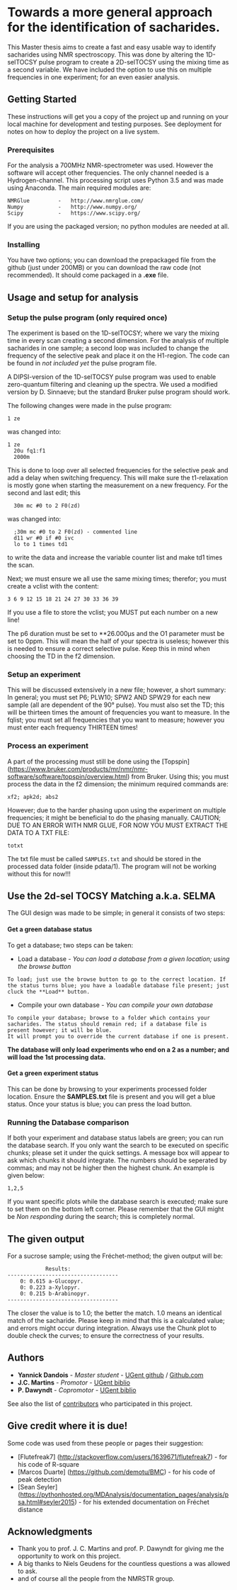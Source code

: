 # Towards a more general approach for the identification of sacharides.

This Master thesis aims to create a fast and easy usable way to identify sacharides using NMR spectroscopy.
This was done by altering the 1D-selTOCSY pulse program to create a 2D-selTOCSY using the mixing time as a second variable.
We have included the option to use this on multiple frequencies in one experiment; for an even easier analysis.

## Getting Started

These instructions will get you a copy of the project up and running on your local machine for development and testing purposes. See deployment for notes on how to deploy the project on a live system.

### Prerequisites

For the analysis a 700MHz NMR-spectrometer was used. However the software will accept other frequencies. The only channel needed is a Hydrogen-channel.
This processing script uses Python 3.5 and was made using Anaconda. The main required modules are:

```
NMRGlue			-	http://www.nmrglue.com/
Numpy			-	http://www.numpy.org/
Scipy			-	https://www.scipy.org/
```
If you are using the packaged version; no python modules are needed at all.

### Installing

You have two options; you can download the prepackaged file from the github (just under 200MB) or you can download the raw code (not recommended).
It should come packaged in a **.exe** file.

## Usage and setup for analysis

### Setup the pulse program (only required once)

The experiment is based on the 1D-selTOCSY; where we vary the mixing time in every scan creating a second dimension.
For the analysis of multiple sacharides in one sample; a second loop was included to change the frequency of the selective peak and place it on the H1-region.
The code can be found in *not included yet* the pulse program file.

A DIPSI-version of the 1D-selTOCSY pulse program was used to enable zero-quantum filtering and cleaning up the spectra.
We used a modified version by D. Sinnaeve; but the standard Bruker pulse program should work.

The following changes were made in the pulse program:

```
1 ze
```
was changed into:
```
1 ze
  20u fq1:f1
  2000m
```
This is done to loop over all selected frequencies for the selective peak and add a delay when switching frequency. This will make sure the t1-relaxation is mostly gone when starting the measurement on a new frequency.
For the second and last edit; this
```
  30m mc #0 to 2 F0(zd)
```
was changed into:
```
  ;30m mc #0 to 2 F0(zd) - commented line
  d11 wr #0 if #0 ivc
  lo to 1 times td1	
```
to write the data and increase the variable counter list and make td1 times the scan.

Next; we must ensure we all use the same mixing times; therefor; you must create a vclist with the content:
```
3 6 9 12 15 18 21 24 27 30 33 36 39
```
If you use a file to store the vclist; you MUST put each number on a new line!

The p6 duration must be set to **26.000µs and the O1 parameter must be set to 0ppm.
This will mean the half of your spectra is useless; however this is needed to ensure a correct selective pulse. Keep this in mind when choosing the TD in the f2 dimension.

### Setup an experiment

This will be discussed extensively in a new file; however, a short summary:
In general; you must set P6; PLW10; SPW2 AND SPW29 for each new sample (all are dependent of the 90° pulse).
You must also set the TD; this will be thirteen times the amount of frequencies you want to measure.
In the fqlist; you must set all frequencies that you want to measure; however you must enter each frequency THIRTEEN times!

### Process an experiment

A part of the processing must still be done using the [Topspin] (https://www.bruker.com/products/mr/nmr/nmr-software/software/topspin/overview.html) from Bruker.
Using this; you must process the data in the f2 dimension; the minimum required commands are:

```
xf2; apk2d; abs2
```

However; due to the harder phasing upon using the experiment on multiple frequencies; it might be beneficial to do the phasing manually.
CAUTION; DUE TO AN ERROR WITH NMR GLUE, FOR NOW YOU MUST EXTRACT THE DATA TO A TXT FILE:
```
totxt
```
The txt file must be called ```SAMPLES.txt``` and should be stored in the processed data folder (inside pdata/1).
The program will not be working without this for now!!!

## Use the 2d-sel TOCSY Matching a.k.a. SELMA

The GUI design was made to be simple; in general it consists of two steps:

#### Get a green database status
To get a database; two steps can be taken:
* Load a database - *You can load a database from a given location; using the browse button*
```
To load; just use the browse button to go to the correct location. If the status turns blue; you have a loadable database file present; just cluck the **Load** button.
```
* Compile your own database - *You can compile your own database*
```
To compile your database; browse to a folder which contains your sacharides. The status should remain red; if a database file is present however; it will be blue.
It will prompt you to override the current database if one is present.
```
**The database will only load experiments who end on a 2 as a number; and will load the 1st processing data.**

#### Get a green experiment status
This can be done by browsing to your experiments processed folder location. Ensure the **SAMPLES.txt** file is present and you will get a blue status.
Once your status is blue; you can press the load button.

### Running the Database comparison
If both your experiment and database status labels are green; you can run the database search.
If you only want the search to be executed on specific chunks; please set it under the quick settings. A message box will appear to ask which chunks it should integrate.
The numbers should be seperated by commas; and may not be higher then the highest chunk. An example is given below:
```
1,2,5
```
If you want specific plots while the database search is executed; make sure to set them on the bottom left corner.
Please remember that the GUI might be *Non responding* during the search; this is completely normal.

## The given output

For a sucrose sample; using the Fréchet-method; the given output will be:

```
            Results:
-----------------------------------
    0: 0.615 a-Glucopyr.
    0: 0.223 a-Xylopyr.
    0: 0.215 b-Arabinopyr.
-----------------------------------
```

The closer the value is to 1.0; the better the match. 1.0 means an identical match of the sacharide. Please keep in mind that this is a calculated value; and errors might occur during integration.
Always use the Chunk plot to double check the curves; to ensure the correctness of your results.

## Authors

* **Yannick Dandois** 	- *Master student* 	- [UGent github](https://github.ugent.be/ydandois) / [Github.com](https://github.com/FramedYannick)
* **J.C. Martins** 		- *Promotor* 		- [UGent biblio](https://biblio.ugent.be/person/801000687646)
* **P. Dawyndt** 		- *Copromotor* 		- [UGent biblio](http://www.twist.ugent.be/index.php?page=personeel&ugentid=801001355633)

See also the list of [contributors](https://github.ugent.be/ydandois/Thesis-Source-Code/graphs/contributors) who participated in this project.

## Give credit where it is due!

Some code was used from these people or pages their suggestion:
* [Flutefreak7] (http://stackoverflow.com/users/1639671/flutefreak7) - for his code of R-square
* [Marcos Duarte] (https://github.com/demotu/BMC) - for his code of peak detection
* [Sean Seyler] (https://pythonhosted.org/MDAnalysis/documentation_pages/analysis/psa.html#seyler2015) - for his extended documentation on Fréchet distance

## Acknowledgments

* Thank you to prof. J. C. Martins and prof. P. Dawyndt for giving me the opportunity to work on this project.
* A big thanks to Niels Geudens for the countless questions a was allowed to ask.
* and of course all the people from the NMRSTR group.
